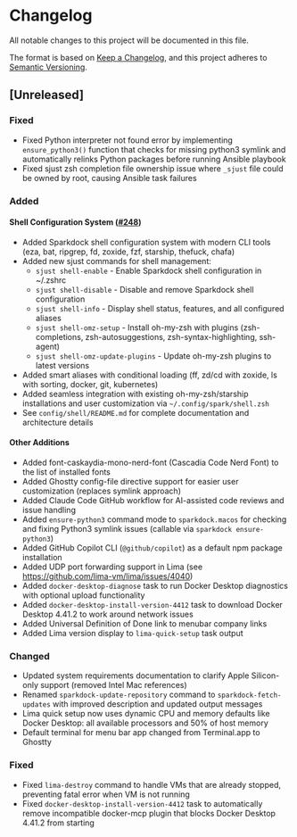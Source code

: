 # Changelog

All notable changes to this project will be documented in this file.

The format is based on [Keep a Changelog](https://keepachangelog.com/en/1.0.0/),
and this project adheres to [Semantic Versioning](https://semver.org/spec/v2.0.0.html).

## [Unreleased]

### Fixed
- Fixed Python interpreter not found error by implementing `ensure_python3()` function that checks for missing python3 symlink and automatically relinks Python packages before running Ansible playbook
- Fixed sjust zsh completion file ownership issue where `_sjust` file could be owned by root, causing Ansible task failures

### Added

#### Shell Configuration System ([#248](https://github.com/sparkfabrik/sparkdock/pull/248))
- Added Sparkdock shell configuration system with modern CLI tools (eza, bat, ripgrep, fd, zoxide, fzf, starship, thefuck, chafa)
- Added new sjust commands for shell management:
  - `sjust shell-enable` - Enable Sparkdock shell configuration in ~/.zshrc
  - `sjust shell-disable` - Disable and remove Sparkdock shell configuration
  - `sjust shell-info` - Display shell status, features, and all configured aliases
  - `sjust shell-omz-setup` - Install oh-my-zsh with plugins (zsh-completions, zsh-autosuggestions, zsh-syntax-highlighting, ssh-agent)
  - `sjust shell-omz-update-plugins` - Update oh-my-zsh plugins to latest versions
- Added smart aliases with conditional loading (ff, zd/cd with zoxide, ls with sorting, docker, git, kubernetes)
- Added seamless integration with existing oh-my-zsh/starship installations and user customization via `~/.config/spark/shell.zsh`
- See `config/shell/README.md` for complete documentation and architecture details

#### Other Additions

- Added font-caskaydia-mono-nerd-font (Cascadia Code Nerd Font) to the list of installed fonts
- Added Ghostty config-file directive support for easier user customization (replaces symlink approach)
- Added Claude Code GitHub workflow for AI-assisted code reviews and issue handling
- Added `ensure-python3` command mode to `sparkdock.macos` for checking and fixing Python3 symlink issues (callable via `sparkdock ensure-python3`)
- Added GitHub Copilot CLI (`@github/copilot`) as a default npm package installation
- Added UDP port forwarding support in Lima (see https://github.com/lima-vm/lima/issues/4040)
- Added `docker-desktop-diagnose` task to run Docker Desktop diagnostics with optional upload functionality
- Added `docker-desktop-install-version-4412` task to download Docker Desktop 4.41.2 to work around network issues
- Added Universal Definition of Done link to menubar company links
- Added Lima version display to `lima-quick-setup` task output

### Changed

- Updated system requirements documentation to clarify Apple Silicon-only support (removed Intel Mac references)
- Renamed `sparkdock-update-repository` command to `sparkdock-fetch-updates` with improved description and updated output messages
- Lima quick setup now uses dynamic CPU and memory defaults like Docker Desktop: all available processors and 50% of host memory
- Default terminal for menu bar app changed from Terminal.app to Ghostty

### Fixed

- Fixed `lima-destroy` command to handle VMs that are already stopped, preventing fatal error when VM is not running
- Fixed `docker-desktop-install-version-4412` task to automatically remove incompatible docker-mcp plugin that blocks Docker Desktop 4.41.2 from starting
